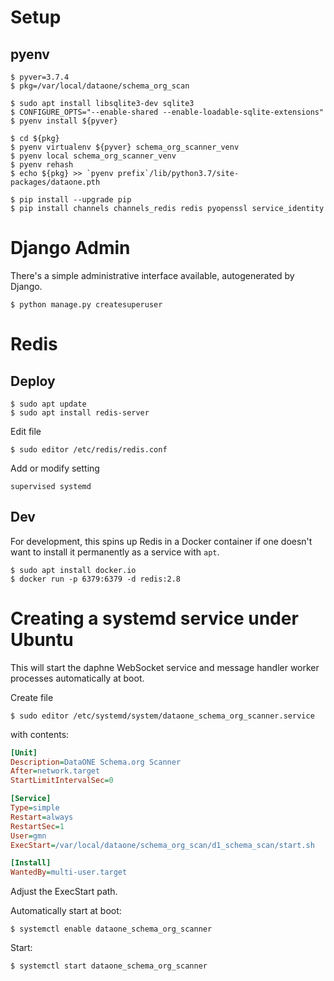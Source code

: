 # Setup

## pyenv

    $ pyver=3.7.4
    $ pkg=/var/local/dataone/schema_org_scan
    
    $ sudo apt install libsqlite3-dev sqlite3
    $ CONFIGURE_OPTS="--enable-shared --enable-loadable-sqlite-extensions"
    $ pyenv install ${pyver}

    $ cd ${pkg}
    $ pyenv virtualenv ${pyver} schema_org_scanner_venv
    $ pyenv local schema_org_scanner_venv
    $ pyenv rehash
    $ echo ${pkg} >> `pyenv prefix`/lib/python3.7/site-packages/dataone.pth

    $ pip install --upgrade pip
    $ pip install channels channels_redis redis pyopenssl service_identity

# Django Admin

There's a simple administrative interface available, autogenerated by Django. 
 
    $ python manage.py createsuperuser

# Redis

## Deploy

    $ sudo apt update
    $ sudo apt install redis-server

Edit file

    $ sudo editor /etc/redis/redis.conf

Add or modify setting

    supervised systemd

## Dev

For development, this spins up Redis in a Docker container if one doesn't want to install it permanently as a service with `apt`.

    $ sudo apt install docker.io
    $ docker run -p 6379:6379 -d redis:2.8

# Creating a systemd service under Ubuntu

This will start the daphne WebSocket service and message handler worker processes automatically at boot.  

Create file

    $ sudo editor /etc/systemd/system/dataone_schema_org_scanner.service

with contents:

```ini
[Unit]
Description=DataONE Schema.org Scanner
After=network.target
StartLimitIntervalSec=0

[Service]
Type=simple
Restart=always
RestartSec=1
User=gmn
ExecStart=/var/local/dataone/schema_org_scan/d1_schema_scan/start.sh

[Install]
WantedBy=multi-user.target
```

Adjust the ExecStart path.

Automatically start at boot:

    $ systemctl enable dataone_schema_org_scanner

Start:

    $ systemctl start dataone_schema_org_scanner
